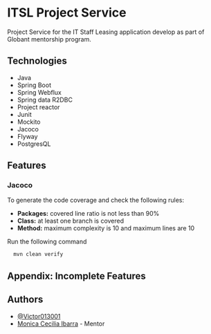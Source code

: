 # ITSL Project Service

Project Service for the IT Staff Leasing application develop as part of Globant mentorship program.

## Technologies

- Java
- Spring Boot
- Spring Webflux
- Spring data R2DBC
- Project reactor
- Junit
- Mockito
- Jacoco
- Flyway
- PostgresQL


## Features

### Jacoco

To generate the code coverage and check the following rules:
- **Packages:** covered line ratio is not less than 90%
- **Class:** at least one branch is covered
- **Method:** maximum complexity is 10 and maximum lines are 10

Run the following command
```bash
  mvn clean verify
```


## Appendix: Incomplete Features

## Authors

- [@Victor013001](https://www.github.com/victor013001)
- [Monica Cecilia Ibarra](https://www.github.com/monicaibarra03) - Mentor
